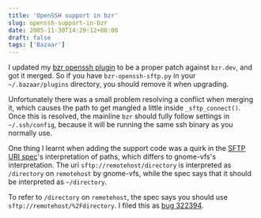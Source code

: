 ```yaml
---
title: 'OpenSSH support in bzr'
slug: openssh-support-in-bzr
date: 2005-11-30T14:29:12+08:00
draft: false
tags: ['Bazaar']
---
```


I updated my [bzr openssh
plugin](http://blogs.gnome.org/view/jamesh/2005/11/17/0) to be a proper
patch against `bzr.dev`, and got it merged. So if you have
`bzr-openssh-sftp.py` in your `~/.bazaar/plugins` directory, you should
remove it when upgrading.

Unfortunately there was a small problem resolving a conflict when
merging it, which causes the path to get mangled a little inside
`_sftp_connect()`. Once this is resolved, the mainline `bzr` should
fully follow settings in `~/.ssh/config`, because it will be running the
same ssh binary as you normally use.

One thing I learnt when adding the support code was a quirk in the [SFTP
URI
spec](http://www.ietf.org/internet-drafts/draft-ietf-secsh-scp-sftp-ssh-uri-03.txt)\'s
interpretation of paths, which differs to gnome-vfs\'s interpretation.
The uri `sftp://remotehost/directory` is interpreted as `/directory` on
`remotehost` by gnome-vfs, while the spec says that it should be
interpreted as `~/directory`.

To refer to `/directory` on `remotehost`, the spec says you should use
`sftp://remotehost/%2Fdirectory`. I filed this as [bug
322394](http://bugzilla.gnome.org/show_bug.cgi?id=322394 "SFTP URLs do not follow specification").
